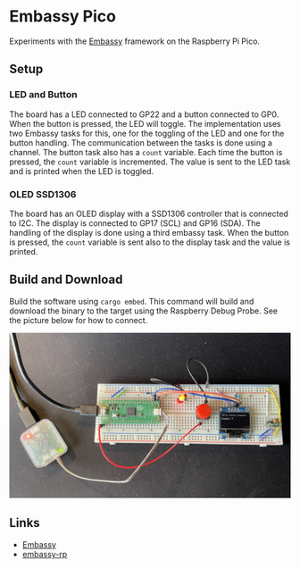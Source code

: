 # Embassy Pico

Experiments with the [Embassy](https://embassy.dev/) framework on the Raspberry Pi Pico.

## Setup

### LED and Button

The board has a LED connected to GP22 and a button connected to GP0. When the button is
pressed, the LED will toggle. The implementation uses two Embassy tasks for this, one for
the toggling of the LED and one for the button handling. The communication between the
tasks is done using a channel. The button task also has a `count` variable. Each time the
button is pressed, the `count` variable is incremented. The value is sent to the LED task
and is printed when the LED is toggled.

### OLED SSD1306

The board has an OLED display with a SSD1306 controller that is connected to I2C. The
display is connected to GP17 (SCL) and GP16 (SDA). The handling of the display
is done using a third embassy task. When the button is pressed, the `count`
variable is sent also to the display task and the value is printed.

## Build and Download

Build the software using `cargo embed`. This command will build and download the binary to
the target using the Raspberry Debug Probe. See the picture below for how to connect.

![Board with Debug Probe](docs/board.jpg)

## Links

* [Embassy](https://embassy.dev/)
* [embassy-rp](https://github.com/embassy-rs/embassy/tree/main/embassy-rp)

